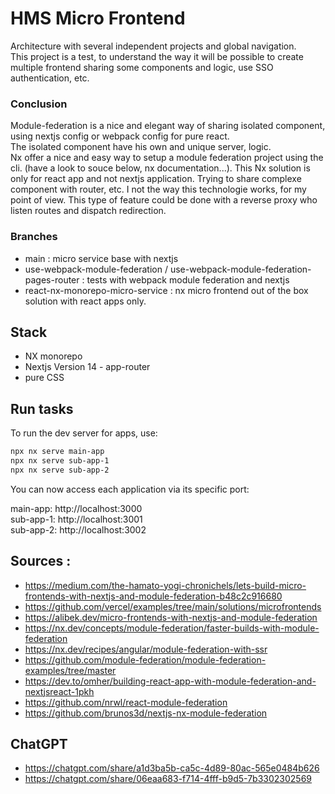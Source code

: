 # HMS Micro Frontend

Architecture with several independent projects and global navigation.  
This project is a test, to understand the way it will be possible to create multiple frontend sharing some components and logic, use SSO authentication, etc.

### Conclusion

Module-federation is a nice and elegant way of sharing isolated component, using nextjs config or webpack config for pure react.  
The isolated component have his own and unique server, logic.  
Nx offer a nice and easy way to setup a module federation project using the cli. (have a look to souce below, nx documentation...). This Nx solution is only for react app and not nextjs application.
Trying to share complexe component with router, etc. I not the way this technologie works, for my point of view.
This type of feature could be done with a reverse proxy who listen routes and dispatch redirection.

### Branches

- main : micro service base with nextjs
- use-webpack-module-federation / use-webpack-module-federation-pages-router : tests with webpack module federation and nextjs
- react-nx-monorepo-micro-service : nx micro frontend out of the box solution with react apps only.

## Stack

- NX monorepo
- Nextjs Version 14 - app-router
- pure CSS

## Run tasks

To run the dev server for apps, use:

```sh
npx nx serve main-app
npx nx serve sub-app-1
npx nx serve sub-app-2
```

You can now access each application via its specific port:

main-app: http://localhost:3000  
sub-app-1: http://localhost:3001  
sub-app-2: http://localhost:3002

## Sources :

- https://medium.com/the-hamato-yogi-chronichels/lets-build-micro-frontends-with-nextjs-and-module-federation-b48c2c916680
- https://github.com/vercel/examples/tree/main/solutions/microfrontends
- https://alibek.dev/micro-frontends-with-nextjs-and-module-federation
- https://nx.dev/concepts/module-federation/faster-builds-with-module-federation
- https://nx.dev/recipes/angular/module-federation-with-ssr
- https://github.com/module-federation/module-federation-examples/tree/master
- https://dev.to/omher/building-react-app-with-module-federation-and-nextjsreact-1pkh
- https://github.com/nrwl/react-module-federation
- https://github.com/brunos3d/nextjs-nx-module-federation

## ChatGPT

- https://chatgpt.com/share/a1d3ba5b-ca5c-4d89-80ac-565e0484b626
- https://chatgpt.com/share/06eaa683-f714-4fff-b9d5-7b3302302569
